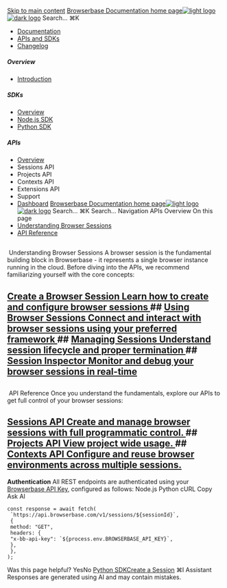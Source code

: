 [Skip to main content](#content-area)
[Browserbase Documentation home page![light logo](https://mintcdn.com/browserbase/lUkHCCQ3HJMpCnfp/logo/light.svg?fit=max&auto=format&n=lUkHCCQ3HJMpCnfp&q=85&s=0f99c87492a4fb0e9bfc45075a78c64f)![dark logo](https://mintcdn.com/browserbase/lUkHCCQ3HJMpCnfp/logo/dark.svg?fit=max&auto=format&n=lUkHCCQ3HJMpCnfp&q=85&s=645b212b9cbee8bebf84f318c2baaac0)](https://www.browserbase.com)
Search...
⌘K
 * [Documentation](/introduction/what-is-browserbase)
 * [APIs and SDKs](/reference/introduction)
 * [Changelog](https://www.browserbase.com/changelog)
##### Overview
 * [Introduction](/reference/introduction)
##### SDKs
 * [Overview](/reference/sdk/overview)
 * [Node.js SDK](/reference/sdk/nodejs)
 * [Python SDK](/reference/sdk/python)
##### APIs
 * [Overview](/reference/api/overview)
 * Sessions API
 * Projects API
 * Contexts API
 * Extensions API
 * Support
 * [Dashboard](https://www.browserbase.com/overview)
[Browserbase Documentation home page![light logo](https://mintcdn.com/browserbase/lUkHCCQ3HJMpCnfp/logo/light.svg?fit=max&auto=format&n=lUkHCCQ3HJMpCnfp&q=85&s=0f99c87492a4fb0e9bfc45075a78c64f)![dark logo](https://mintcdn.com/browserbase/lUkHCCQ3HJMpCnfp/logo/dark.svg?fit=max&auto=format&n=lUkHCCQ3HJMpCnfp&q=85&s=645b212b9cbee8bebf84f318c2baaac0)](https://www.browserbase.com)
Search...
⌘K
Search...
Navigation
APIs
Overview
On this page
 * [Understanding Browser Sessions](#understanding-browser-sessions)
 * [API Reference](#api-reference)
## 
[​](#understanding-browser-sessions)
Understanding Browser Sessions
A browser session is the fundamental building block in Browserbase - it represents a single browser instance running in the cloud. Before diving into the APIs, we recommend familiarizing yourself with the core concepts:
## [Create a Browser Session Learn how to create and configure browser sessions ](/fundamentals/create-browser-session)## [Using Browser Sessions Connect and interact with browser sessions using your preferred framework ](/fundamentals/using-browser-session)## [Managing Sessions Understand session lifecycle and proper termination ](/fundamentals/manage-browser-session)## [Session Inspector Monitor and debug your browser sessions in real-time ](/features/session-inspector)
## 
[​](#api-reference)
API Reference
Once you understand the fundamentals, explore our APIs to get full control of your browser sessions:
## [Sessions API Create and manage browser sessions with full programmatic control. ](/reference/api/create-a-session)## [Projects API View project wide usage. ](/reference/api/get-project-usage)## [Contexts API Configure and reuse browser environments across multiple sessions. ](/reference/api/create-a-context)
**Authentication** All REST endpoints are authenticated using your [Browserbase API Key](/introduction/getting-started#overview-dashboard), configured as follows:
Node.js
Python
cURL
Copy
Ask AI
```
const response = await fetch(
 `https://api.browserbase.com/v1/sessions/${sessionId}`,
 {
 method: "GET",
 headers: {
 "x-bb-api-key": `${process.env.BROWSERBASE_API_KEY}`,
 },
 },
);
```
Was this page helpful?
YesNo
[Python SDK](/reference/sdk/python)[Create a Session](/reference/api/create-a-session)
⌘I
Assistant
Responses are generated using AI and may contain mistakes.